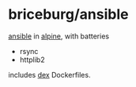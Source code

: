 # briceburg/ansible

[ansible](https://ansible.org) in [alpine](https://alpinelinux.org), with batteries
  * rsync
  * httplib2

includes [dex](https://github.org/dockerland/dex) Dockerfiles.
